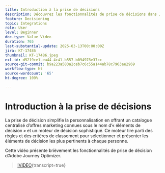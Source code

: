 ```yaml
---
title: Introduction à la prise de décisions
description: Découvrez les fonctionnalités de prise de décisions dans Journey Optimizer.
feature: Decisioning
topic: Integrations
role: User
level: Beginner
doc-type: Value Video
duration: 765
last-substantial-update: 2025-03-13T00:00:00Z
jira: KT-17486
thumbnail: KT-17486.jpeg
exl-id: d5219ce1-ea44-4c41-b557-b094978e37cc
source-git-commit: b9a223a583a2ceb7c6c55a144ab78c7963ae2969
workflow-type: ht
source-wordcount: '65'
ht-degree: 100%

---
```


# Introduction à la prise de décisions

La prise de décision simplifie la personnalisation en offrant un catalogue centralisé d’offres marketing connues sous le nom d’« éléments de décision » et un moteur de décision sophistiqué. Ce moteur tire parti des règles et des critères de classement pour sélectionner et présenter les éléments de décision les plus pertinents à chaque personne.

Cette vidéo présente brièvement les fonctionnalités de prise de décision d’Adobe Journey Optimizer.

>[!VIDEO](https://video.tv.adobe.com/v/3475865?captions=fre_fr&quality=12&learn=on){transcript=true}
